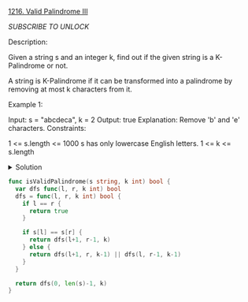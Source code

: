 [1216. Valid Palindrome III](https://leetcode.com/problems/valid-palindrome-iii/)

*SUBSCRIBE TO UNLOCK*

Description:

Given a string s and an integer k, find out if the given string is a K-Palindrome or not.

A string is K-Palindrome if it can be transformed into a palindrome by removing at most k characters from it.

Example 1:

Input: s = "abcdeca", k = 2
Output: true
Explanation: Remove 'b' and 'e' characters.
Constraints:

1 <= s.length <= 1000
s has only lowercase English letters.
1 <= k <= s.length

<details>
<summary>Solution</summary>

[bottom-up](https://www.cnblogs.com/Dylan-Java-NYC/p/12028253.html)
[top-down](https://github.com/awangdev/leet-code/blob/master/Java/1216.%20Valid%20Palindrome%20III.java)
</details>

```go
func isValidPalindrome(s string, k int) bool {
  var dfs func(l, r, k int) bool
  dfs = func(l, r, k int) bool {
    if l == r {
      return true
    }

    if s[l] == s[r] {
      return dfs(l+1, r-1, k)
    } else {
      return dfs(l+1, r, k-1) || dfs(l, r-1, k-1)
    }
  }

  return dfs(0, len(s)-1, k)
}
```